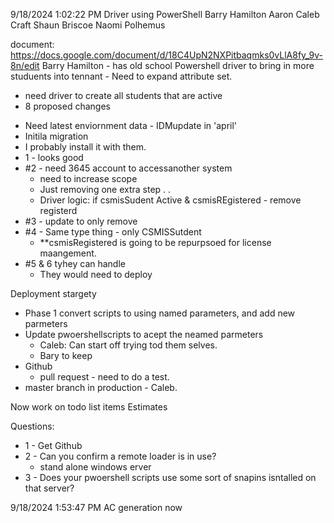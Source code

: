 9/18/2024 1:02:22 PM
Driver using PowerShell
Barry Hamilton
Aaron
Caleb Craft
Shaun Briscoe
Naomi Polhemus


document: https://docs.google.com/document/d/18C4UpN2NXPitbaqmks0vLlA8fy_9v-8n/edit
Barry Hamilton - has old school Powershell driver to bring in more studuents into tennant - Need to expand attribute set.
 - need driver to create all students that are active
 - 8 proposed changes
* Need latest enviornment data - IDMupdate in 'april'
* Initila migration
* I probably install it with them.
* 1 - looks good
* #2 - need 3645 account to accessanother system
	* need to increase scope
	* Just removing one extra step . .
	* Driver logic: if csmisSudent Active & csmisREgistered - remove registerd
* #3 - update to only remove
* #4 - Same type thing - only CSMISSutdent 
	* **csmisRegistered is going to be repurpsoed for license maangement.
* #5  & 6 tyhey can handle 
	* They would need to deploy

Deployment stargety
* Phase 1 convert scripts to using named parameters, and add new parmeters
* Update pwoershellscripts to acept the neamed parmeters
	* Caleb: Can start off trying tod them selves.
	* Bary to keep
* Github
	* pull request - need to do a test.
* master branch in production - Caleb.


Now work on todo list items
Estimates


Questions:
* 1 - Get Github
* 2 - Can you confirm a remote loader is in use?
	* stand alone windows erver 
* 3 - Does your pwoershell scripts use some sort of snapins isntalled on that server?


9/18/2024 1:53:47 PM
AC generation now